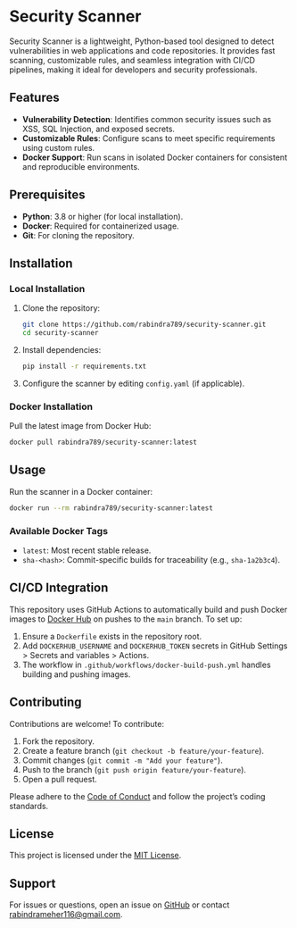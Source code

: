 # Security Scanner

Security Scanner is a lightweight, Python-based tool designed to detect vulnerabilities in web applications and code repositories. It provides fast scanning, customizable rules, and seamless integration with CI/CD pipelines, making it ideal for developers and security professionals.

## Features

- **Vulnerability Detection**: Identifies common security issues such as XSS, SQL Injection, and exposed secrets.
- **Customizable Rules**: Configure scans to meet specific requirements using custom rules.
- **Docker Support**: Run scans in isolated Docker containers for consistent and reproducible environments.

## Prerequisites

- **Python**: 3.8 or higher (for local installation).
- **Docker**: Required for containerized usage.
- **Git**: For cloning the repository.

## Installation

### Local Installation
1. Clone the repository:
   ```bash
   git clone https://github.com/rabindra789/security-scanner.git
   cd security-scanner
   ```
2. Install dependencies:
   ```bash
   pip install -r requirements.txt
   ```
3. Configure the scanner by editing `config.yaml` (if applicable).

### Docker Installation
Pull the latest image from Docker Hub:
```bash
docker pull rabindra789/security-scanner:latest
```

## Usage
Run the scanner in a Docker container:
```bash
docker run --rm rabindra789/security-scanner:latest
```

### Available Docker Tags
- `latest`: Most recent stable release.
- `sha-<hash>`: Commit-specific builds for traceability (e.g., `sha-1a2b3c4`).

## CI/CD Integration
This repository uses GitHub Actions to automatically build and push Docker images to [Docker Hub](https://hub.docker.com/r/rabindra789/security-scanner) on pushes to the `main` branch.
To set up:
1. Ensure a `Dockerfile` exists in the repository root.
2. Add `DOCKERHUB_USERNAME` and `DOCKERHUB_TOKEN` secrets in GitHub Settings > Secrets and variables > Actions.
3. The workflow in `.github/workflows/docker-build-push.yml` handles building and pushing images.

## Contributing
Contributions are welcome! To contribute:
1. Fork the repository.
2. Create a feature branch (`git checkout -b feature/your-feature`).
3. Commit changes (`git commit -m "Add your feature"`).
4. Push to the branch (`git push origin feature/your-feature`).
5. Open a pull request.

Please adhere to the [Code of Conduct](CODE_OF_CONDUCT.md) and follow the project’s coding standards.

## License
This project is licensed under the [MIT License](LICENSE).

## Support
For issues or questions, open an issue on [GitHub](https://github.com/rabindra789/security-scanner/issues) or contact [rabindrameher116@gmail.com](mailto:rabindrameher116@gmail.com).
